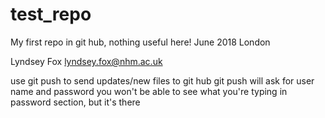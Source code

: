 # test_repo
My first repo in git hub, nothing useful here!
June 2018
London

Lyndsey Fox lyndsey.fox@nhm.ac.uk

use git push to send updates/new files to git hub
git push will ask for user name and password
you won't be able to see what you're typing in password section, but it's there
